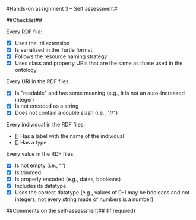 #Hands-on assignment 3 – Self assessment#

##Checklist##

Every RDF file:
- [x] Uses the .ttl extension
- [x] Is serialized in the Turtle format
- [x] Follows the resource naming strategy
- [x] Uses class and property URIs that are the same as those used in the ontology

Every URI in the RDF files:
- [x] Is "readable" and has some meaning (e.g., it is not an auto-increased integer)
- [x] Is not encoded as a string
- [x] Does not contain a double slash (i.e., "//")

Every individual in the RDF files:
- [] Has a label with the name of the individual
- [] Has a type

Every value in the RDF files:
- [x] Is not empty (i.e., “”)
- [x] Is trimmed
- [x] Is properly encoded (e.g., dates, booleans)
- [x] Includes its datatype
- [x] Uses the correct datatype (e.g., values of 0-1 may be booleans and not integers, not every string made of numbers is a number)

##Comments on the self-assessment## (If required)
